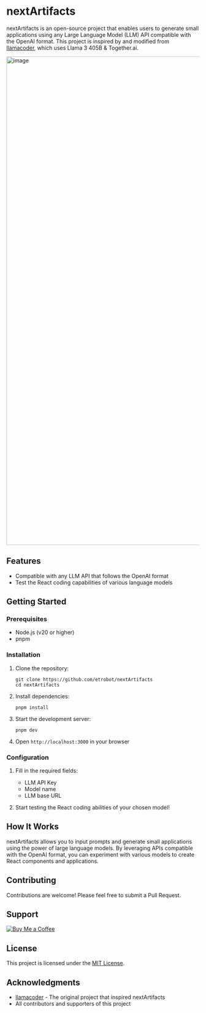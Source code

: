# nextArtifacts

nextArtifacts is an open-source project that enables users to generate small applications using any Large Language Model (LLM) API compatible with the OpenAI format. This project is inspired by and modified from [llamacoder](https://github.com/Nutlope/llamacoder), which uses Llama 3 405B & Together.ai.

<img width="1275" alt="image" src="https://github.com/user-attachments/assets/504cca4d-06f5-4391-8e17-4d99ef2f3635">

## Features

- Compatible with any LLM API that follows the OpenAI format
- Test the React coding capabilities of various language models

## Getting Started

### Prerequisites

- Node.js (v20 or higher)
- pnpm

### Installation

1. Clone the repository:
   ```
   git clone https://github.com/etrobot/nextArtifacts
   cd nextArtifacts
   ```

2. Install dependencies:
   ```
   pnpm install
   ```

3. Start the development server:
   ```
   pnpm dev
   ```

4. Open `http://localhost:3000` in your browser

### Configuration

1. Fill in the required fields:
   - LLM API Key
   - Model name
   - LLM base URL

2. Start testing the React coding abilities of your chosen model!

## How It Works

nextArtifacts allows you to input prompts and generate small applications using the power of large language models. By leveraging APIs compatible with the OpenAI format, you can experiment with various models to create React components and applications.

## Contributing

Contributions are welcome! Please feel free to submit a Pull Request.

## Support

[![Buy Me a Coffee](https://img.shields.io/badge/Buy%20Me%20a%20Coffee-ffdd00?style=flat&logo=buy-me-a-coffee&logoColor=black)](https://www.paypal.com/paypalme/franklin755)

## License

This project is licensed under the [MIT License](LICENSE).

## Acknowledgments

- [llamacoder](https://github.com/Nutlope/llamacoder) - The original project that inspired nextArtifacts
- All contributors and supporters of this project
